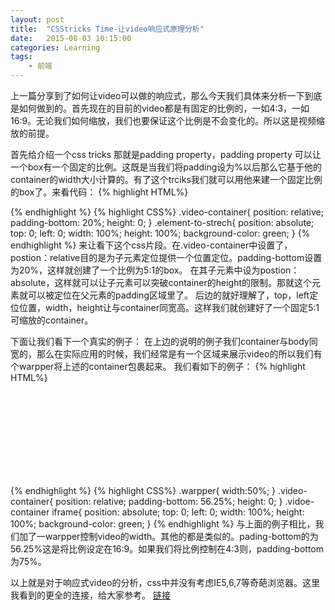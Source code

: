 ```yaml
---
layout: post
title:  "CSStricks Time-让video响应式原理分析"
date:   2015-08-03 10:15:00
categories: Learning
tags:
    - 前端
---
```

上一篇分享到了如何让video可以做的响应式，那么今天我们具体来分析一下到底是如何做到的。首先现在的目前的video都是有固定的比例的，一如4:3，一如16:9。无论我们如何缩放，我们也要保证这个比例是不会变化的。所以这是视频缩放的前提。

首先给介绍一个css tricks 那就是padding property，padding property 可以让一个box有一个固定的比例。这既是当我们将padding设为%以后那么它基于他的container的width大小计算的。有了这个trciks我们就可以用他来建一个固定比例的box了。来看代码：
{% highlight HTML%}
<div class="video-container">
	<div class="element-to-strech">
	</div>
</div>
{% endhighlight %}
{% highlight CSS%}
.video-container{
	position: relative;
	padding-bottom: 20%;
	height: 0;
}
.element-to-strech{
	position: absolute;
	top: 0;
	left: 0;
	width: 100%;
	height: 100%;
	background-color: green;
}
{% endhighlight %}
来让看下这个css片段。在.video-container中设置了，postion：relative目的是为子元素定位提供一个位置定位。padding-bottom设置为20%，这样就创建了一个比例为5:1的box。
在其子元素中设为postion：absolute，这样就可以让子元素可以突破container的height的限制。那就这个元素就可以被定位在父元素的padding区域里了。
后边的就好理解了，top，left定位位置，width，height让与container同宽高。这样我们就创建好了一个固定5:1可缩放的container。

下面让我们看下一个真实的例子：
在上边的说明的例子我们container与body同宽的，那么在实际应用的时候，我们经常是有一个区域来展示video的所以我们有个warpper将上述的container包裹起来。
我们看如下的例子：
{% highlight HTML%}
<div class="warpper">
	<div class="video-container">
		<iframe src="" frameborder="0"></iframe>
	</div>
</div>
{% endhighlight %}
{% highlight CSS%}
.warpper{
	width:50%;
}
.video-container{
	position: relative;
	padding-bottom: 56.25%;
	height: 0;
}
.vidoe-container iframe{
	position: absolute;
	top: 0;
	left: 0;
	width: 100%;
	height: 100%;
	background-color: green;
}
{% endhighlight %}
与上面的例子相比，我们加了一warpper控制video的width。其他的都是类似的。pading-bottom的为56.25%这是将比例设定在16:9。如果我们将比例控制在4:3则，padding-bottom为75%。

以上就是对于响应式video的分析，css中并没有考虑IE5,6,7等奇葩浏览器。这里我看到的更全的连接，给大家参考。
[链接](http://www.cssmojo.com/creating-intrinsic-ratios-for-video/)
